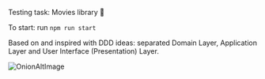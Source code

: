 Testing task: Movies library 🎥

To start: run `npm run start`

Based on and inspired with DDD ideas: separated Domain Layer, Application Layer and User Interface (Presentation) Layer.

![OnionAltImage](https://cdn.hashnode.com/res/hashnode/image/upload/v1616302698196/n_JobCmWO.png?auto=compress,format&format=webp)

